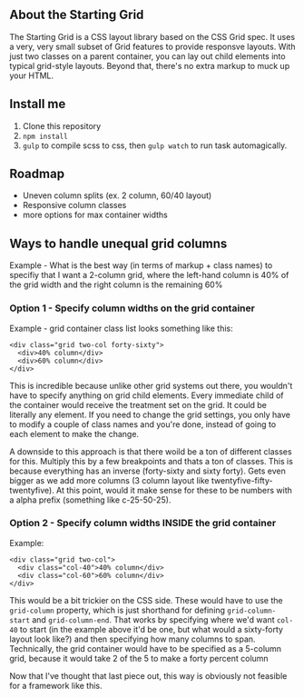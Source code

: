 ## About the Starting Grid
The Starting Grid is a CSS layout library based on the CSS Grid spec. It uses a very, very small subset of Grid features to provide responsve layouts. With just two classes on a parent container, you can lay out child elements into typical grid-style layouts. Beyond that, there's no extra markup to muck up your HTML.

## Install me
1. Clone this repository
2. `npm install`
3. `gulp` to compile scss to css, then `gulp watch` to run task automagically.

## Roadmap
* Uneven column splits (ex. 2 column, 60/40 layout)
* Responsive column classes
* more options for max container widths

## Ways to handle unequal grid columns
Example - What is the best way (in terms of markup + class names) to specifiy that I want a 2-column grid, where the left-hand column is 40% of the grid width and the right column is the remaining 60%

### Option 1 - Specify column widths on the grid container
Example - grid container class list looks something like this:

```
<div class="grid two-col forty-sixty">
  <div>40% column</div>
  <div>60% column</div>
</div>
```

This is incredible because unlike other grid systems out there, you wouldn't have to specify anything on grid child elements. Every immediate child of the container would receive the treatment set on the grid. It could be literally any element. If you need to change the grid settings, you only have to modify a couple of class names and you're done, instead of going to each element to make the change.

A downside to this approach is that there woild be a ton of different classes for this. Multiply this by a few breakpoints and thats a ton of classes. This is because everything has an inverse (forty-sixty and sixty forty). Gets even bigger as we add more columns (3 column layout like twentyfive-fifty-twentyfive). At this point, would it make sense for these to be numbers with a alpha prefix (something like c-25-50-25).

### Option 2 - Specify column widths INSIDE the grid container
Example:

```
<div class="grid two-col">
  <div class="col-40">40% column</div>
  <div class="col-60">60% column</div>
</div>
```

This would be a bit trickier on the CSS side. These would have to use the `grid-column` property, which is just shorthand for defining `grid-column-start` and `grid-column-end`. That works by specifying where we'd want `col-40` to start (in the example above it'd be one, but what would a sixty-forty layout look like?) and then specifying how many columns to span. Technically, the grid container would have to be specified as a 5-column grid, because it would take 2 of the 5 to make a forty percent column

Now that I've thought that last piece out, this way is obviously not feasible for a framework like this.

